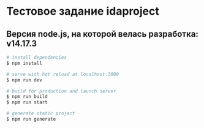 # Тестовое задание idaproject

## Версия node.js, на которой велась разработка: v14.17.3

```bash
# install dependencies
$ npm install

# serve with hot reload at localhost:3000
$ npm run dev

# build for production and launch server
$ npm run build
$ npm run start

# generate static project
$ npm run generate
```
